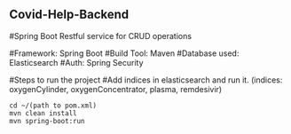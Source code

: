 ## Covid-Help-Backend
#Spring Boot Restful service for CRUD operations

#Framework: Spring Boot
#Build Tool: Maven
#Database used: Elasticsearch
#Auth: Spring Security

#Steps to run the project
#Add indices in elasticsearch and run it. (indices: oxygenCylinder, oxygenConcentrator, plasma, remdesivir)
```
cd ~/(path to pom.xml)
mvn clean install
mvn spring-boot:run
```
